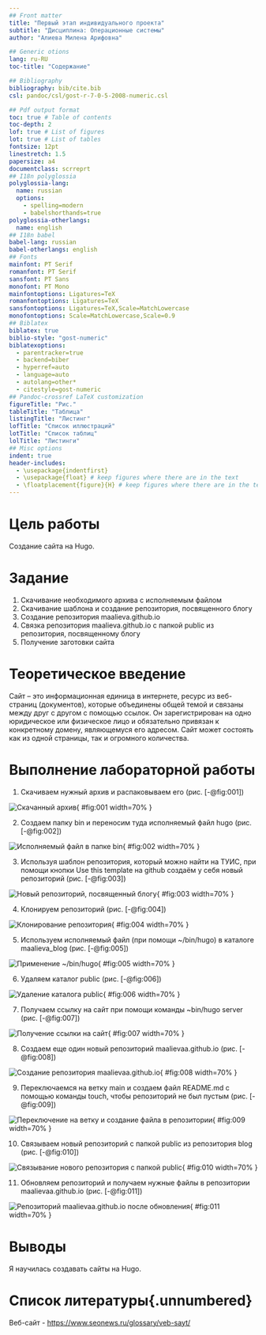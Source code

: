```yaml
---
## Front matter
title: "Первый этап индивидуального проекта"
subtitle: "Дисциплина: Операционные системы"
author: "Алиева Милена Арифовна"

## Generic otions
lang: ru-RU
toc-title: "Содержание"

## Bibliography
bibliography: bib/cite.bib
csl: pandoc/csl/gost-r-7-0-5-2008-numeric.csl

## Pdf output format
toc: true # Table of contents
toc-depth: 2
lof: true # List of figures
lot: true # List of tables
fontsize: 12pt
linestretch: 1.5
papersize: a4
documentclass: scrreprt
## I18n polyglossia
polyglossia-lang:
  name: russian
  options:
	- spelling=modern
	- babelshorthands=true
polyglossia-otherlangs:
  name: english
## I18n babel
babel-lang: russian
babel-otherlangs: english
## Fonts
mainfont: PT Serif
romanfont: PT Serif
sansfont: PT Sans
monofont: PT Mono
mainfontoptions: Ligatures=TeX
romanfontoptions: Ligatures=TeX
sansfontoptions: Ligatures=TeX,Scale=MatchLowercase
monofontoptions: Scale=MatchLowercase,Scale=0.9
## Biblatex
biblatex: true
biblio-style: "gost-numeric"
biblatexoptions:
  - parentracker=true
  - backend=biber
  - hyperref=auto
  - language=auto
  - autolang=other*
  - citestyle=gost-numeric
## Pandoc-crossref LaTeX customization
figureTitle: "Рис."
tableTitle: "Таблица"
listingTitle: "Листинг"
lofTitle: "Список иллюстраций"
lotTitle: "Список таблиц"
lolTitle: "Листинги"
## Misc options
indent: true
header-includes:
  - \usepackage{indentfirst}
  - \usepackage{float} # keep figures where there are in the text
  - \floatplacement{figure}{H} # keep figures where there are in the text
---
```


# Цель работы

Создание сайта на Hugo.

# Задание

1) Скачивание необходимого архива с исполняемым файлом
2) Скачивание шаблона и создание репозитория, посвященного блогу
3) Создание репозитория maalieva.github.io
4) Связка репозитория maalieva.github.io с папкой public из репозитория, посвященному блогу
5) Получение заготовки сайта 

# Теоретическое введение

Сайт – это информационная единица в интернете, ресурс из веб-страниц (документов), которые объединены общей темой и связаны между друг с другом с помощью ссылок. Он зарегистрирован на одно юридическое или физическое лицо и обязательно привязан к конкретному домену, являющемуся его адресом. Сайт может состоять как из одной страницы, так и огромного количества.

# Выполнение лабораторной работы

1.  Скачиваем нужный архив и распаковываем его (рис. [-@fig:001])

![Скачанный архив](image/1.png){ #fig:001 width=70% }

2. Создаем папку bin и переносим туда исполняемый файл hugo (рис. [-@fig:002])

![Исполняемый файл в папке bin](image/2.png){ #fig:002 width=70% }

3. Используя шаблон репозитория, который можно найти на ТУИС, при помощи кнопки Use this template на github создаём у себя новый репозиторий (рис. [-@fig:003])

![Новый репозиторий, посвященный блогу](image/3.png){ #fig:003 width=70% }

4. Клонируем репозиторий (рис. [-@fig:004])

![Клонирование репозитория](image/4.png){ #fig:004 width=70% }

5. Используем исполняемый файл (при помощи ~/bin/hugo) в каталоге maalieva_blog (рис. [-@fig:005])

![Применение ~/bin/hugo](image/5.png){ #fig:005 width=70% }

6. Удаляем каталог public (рис. [-@fig:006]) 

![Удаление каталога public](image/6.png){ #fig:006 width=70% }

7. Получаем ссылку на сайт при помощи команды ~bin/hugo server (рис. [-@fig:007])

![Получение ссылки на сайт](image/7.png){ #fig:007 width=70% }

8. Создаем еще один новый репозиторий maalievaa.github.io (рис. [-@fig:008])

![Создание репозитория maalievaa.github.io](image/8.png){ #fig:008 width=70% }

9. Переключаемся на ветку main и создаем файл README.md с помощью команды touch, чтобы репозиторий не был пустым (рис. [-@fig:009])

![Переключение на ветку и создание файла в репозитории](image/9.png){ #fig:009 width=70% }

10. Связываем новый репозиторий с папкой public из репозитория blog (рис. [-@fig:010]) 

![Связывание нового репозитория с папкой public](image/10.png){ #fig:010 width=70% }

11. Обновляем репозиторий и получаем нужные файлы в репозитории maalievaa.github.io (рис. [-@fig:011])

![Репозиторий maalievaa.github.io после обновления](image/11.png){ #fig:011 width=70% }

# Выводы

Я научилась создавать сайты на Hugo.

# Список литературы{.unnumbered}

Веб-сайт - https://www.seonews.ru/glossary/veb-sayt/
